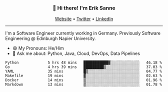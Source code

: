 <h3 align="center">👋 Hi there! I'm Erik Sanne</h3>
<p align="center">
  <a href="https://eriksanne.com">Website</a> •
  <a href="https://twitter.com/ErikKonradSanne">Twitter</a> •
  <a href="https://www.linkedin.com/in/eriksanne/">LinkedIn</a>
</p>

---
I'm a Software Engineer currently working in Germany. Previously Software Engineering @ Edinburgh Napier University.

- 😄 My Pronouns: He/Him
- 💬 Ask me about: Python, Java, Cloud, DevOps, Data Pipelines

<!--START_SECTION:waka-->

```text
Python             5 hrs 48 mins   ███████████▓░░░░░░░░░░░░░   46.18 %
Go                 4 hrs 39 mins   █████████▒░░░░░░░░░░░░░░░   37.03 %
YAML               35 mins         █▒░░░░░░░░░░░░░░░░░░░░░░░   04.77 %
Makefile           19 mins         ▓░░░░░░░░░░░░░░░░░░░░░░░░   02.63 %
Docker             14 mins         ▒░░░░░░░░░░░░░░░░░░░░░░░░   01.96 %
Markdown           13 mins         ▒░░░░░░░░░░░░░░░░░░░░░░░░   01.78 %
```

<!--END_SECTION:waka-->
